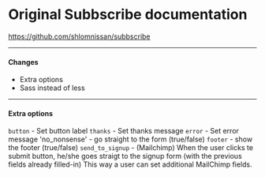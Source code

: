 # Original Subbscribe documentation
https://github.com/shlomnissan/subbscribe

 - - -
 
#### Changes

* Extra options
* Sass instead of less

 - - -

#### Extra options

`button` - Set button label
`thanks` - Set thanks message
`error` - Set error message
'no_nonsense' - go straight to the form (true/false)
`footer` - show the footer (true/false)
`send_to_signup` - (Mailchimp) When the user clicks te submit button, he/she goes straigt to the signup form (with the previous fields already filled-in) This way a user can set additional MailChimp fields.
